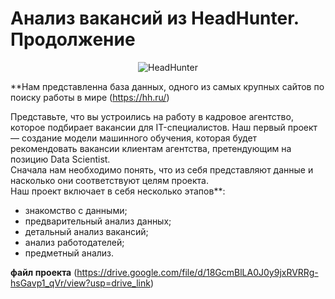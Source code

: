 # Анализ вакансий из HeadHunter. Продолжение

<center><img src="https://img.hhcdn.ru/employer-logo/4069248.png" alt="HeadHunter"></center>

**Нам представленна база данных, одного из самых крупных сайтов по поиску работы в мире (https://hh.ru/)

Представьте, что вы устроились на работу в кадровое агентство, которое подбирает вакансии для IT-специалистов. Наш первый проект — создание модели машинного обучения, которая будет рекомендовать вакансии клиентам агентства, претендующим на позицию Data Scientist.\
Сначала нам
необходимо понять, что из себя представляют данные и насколько они соответствуют целям проекта.\
Наш проект включает в себя несколько этапов**:

- знакомство с данными;
- предварительный анализ данных;
- детальный анализ вакансий;
- анализ работодателей;
- предметный анализ.

**файл проекта** (https://drive.google.com/file/d/18GcmBlLA0J0y9jxRVRRg-hsGavp1_qVr/view?usp=drive_link) 
